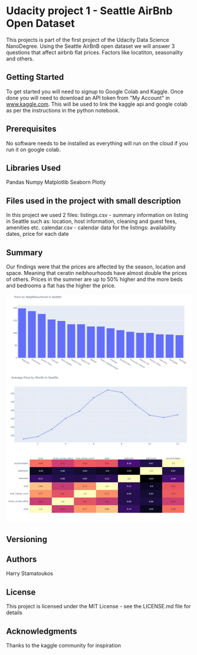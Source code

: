 <h1><b> Udacity project 1 - Seattle AirBnb Open Dataset </b></h1>

This projects is part of the first project of the Udacity Data Science NanoDegree. 
Using the Seattle AirBnB open dataset we will answer 3 questions that affect airbnb flat prices. Factors like locatiton, seasonality and others.


<h2><b>Getting Started</b></h2>

To get started you will need to signup to Google Colab and Kaggle. Once done you will need to download an API token from "My Account" in www.kaggle.com.
This will be used to link the kaggle api and google colab as per the instructions in the python notebook. 

<h2><b>Prerequisites</b></h2>

No software needs to be installed as everything will run on the cloud if you run it on google colab.

<h2><b>Libraries Used</b></h2>

Pandas
Numpy 
Matplotlib
Seaborn
Plotly

<h2><b>Files used in the project with small description</b></h2>


In this project we used 2 files:
listings.csv - summary information on listing in Seattle such as: location, host information, cleaning and guest fees, amenities etc.
calendar.csv - calendar data for the listings: availability dates, price for each date

<h2><b>Summary </b></h2>

Our findings were that the prices are affected by the season, location and space. Meaning that ceratin neibhourhoods have almost double the prices of others. Prices in the summer are up to 50% higher and the more beds and bedrooms a flat has the higher the price.

![](plotly1.JPG)
![](plotly2.JPG)
![](plotly3.JPG)

<h2><b>Versioning</b></h2>


<h2><b>Authors</b></h2>

Harry Stamatoukos 

<h2><b>License</b></h2>

This project is licensed under the MIT License - see the LICENSE.md file for details

<h2><b>Acknowledgments</b></h2>

Thanks to the kaggle community for inspiration 
